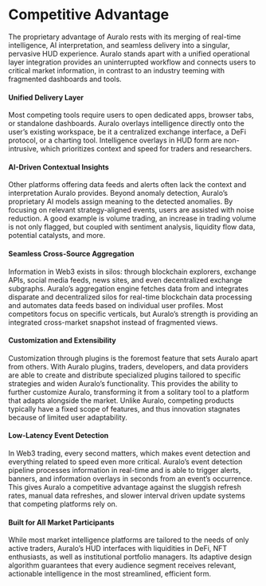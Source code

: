 # Competitive Advantage

The proprietary advantage of Auralo rests with its merging of real-time intelligence, AI interpretation, and seamless delivery into a singular, pervasive HUD experience. Auralo stands apart with a unified operational layer integration provides an uninterrupted workflow and connects users to critical market information, in contrast to an industry teeming with fragmented dashboards and tools.

#### Unified Delivery Layer

Most competing tools require users to open dedicated apps, browser tabs, or standalone dashboards. Auralo overlays intelligence directly onto the user’s existing workspace, be it a centralized exchange interface, a DeFi protocol, or a charting tool. Intelligence overlays in HUD form are non-intrusive, which prioritizes context and speed for traders and researchers.

#### AI-Driven Contextual Insights

Other platforms offering data feeds and alerts often lack the context and interpretation Auralo provides. Beyond anomaly detection, Auralo’s proprietary AI models assign meaning to the detected anomalies. By focusing on relevant strategy-aligned events, users are assisted with noise reduction. A good example is volume trading, an increase in trading volume is not only flagged, but coupled with sentiment analysis, liquidity flow data, potential catalysts, and more.

#### Seamless Cross-Source Aggregation

Information in Web3 exists in silos: through blockchain explorers, exchange APIs, social media feeds, news sites, and even decentralized exchange subgraphs. Auralo’s aggregation engine fetches data from and integrates disparate and decentralized silos for real-time blockchain data processing and automates data feeds based on individual user profiles. Most competitors focus on specific verticals, but Auralo’s strength is providing an integrated cross-market snapshot instead of fragmented views.

#### Customization and Extensibility

Customization through plugins is the foremost feature that sets Auralo apart from others. With Auralo plugins, traders, developers, and data providers are able to create and distribute specialized plugins tailored to specific strategies and widen Auralo’s functionality. This provides the ability to further customize Auralo, transforming it from a solitary tool to a platform that adapts alongside the market. Unlike Auralo, competing products typically have a fixed scope of features, and thus innovation stagnates because of limited user adaptability.

#### Low-Latency Event Detection

In Web3 trading, every second matters, which makes event detection and everything related to speed even more critical. Auralo’s event detection pipeline processes information in real-time and is able to trigger alerts, banners, and information overlays in seconds from an event’s occurrence. This gives Auralo a competitive advantage against the sluggish refresh rates, manual data refreshes, and slower interval driven update systems that competing platforms rely on.

#### Built for All Market Participants

While most market intelligence platforms are tailored to the needs of only active traders, Auralo’s HUD interfaces with liquidities in DeFi, NFT enthusiasts, as well as institutional portfolio managers. Its adaptive design algorithm guarantees that every audience segment receives relevant, actionable intelligence in the most streamlined, efficient form.
